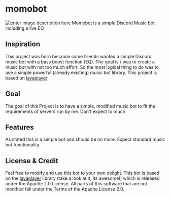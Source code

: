 # momobot
![enter image description here](http://cdn.bjm.hesteig.com/momobanner.png)
Momobot is a simple Discord Music bot including a live EQ

## Inspiration
This project was born because some friends wanted a simple Discord music bot with a bass boost function (EQ). The goal is / was to create a music bot with not too much effort. So the most logical thing to do was to use a simple powerful (already existing) music bot library. This project is based on [lavaplayer](https://github.com/sedmelluq/lavaplayer)

## Goal
The goal of this Project is to have a simple, modified music bot to fit the requirements of servers run by me. Don't expect to much

## Features
As stated this is a simple bot and should be no more. Expect standard music bot functionality. 


## License & Credit
Feel free to modify and use this bot to your own delight. This bot is based on the [lavaplayer](https://github.com/sedmelluq/lavaplayer) library (take a look at it, its awesome!) which is released under the Apache 2.0 License. All parts of this software that are not modified fall under the Terms of the Apache License 2.0.
